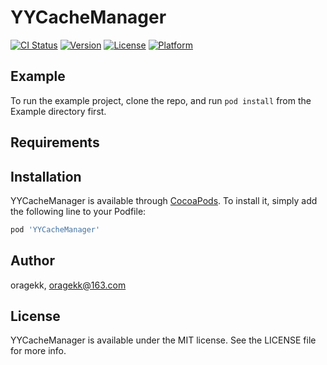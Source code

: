 # YYCacheManager

[![CI Status](https://img.shields.io/travis/oragekk/YYCacheManager.svg?style=flat)](https://travis-ci.org/oragekk/YYCacheManager)
[![Version](https://img.shields.io/cocoapods/v/YYCacheManager.svg?style=flat)](https://cocoapods.org/pods/YYCacheManager)
[![License](https://img.shields.io/cocoapods/l/YYCacheManager.svg?style=flat)](https://cocoapods.org/pods/YYCacheManager)
[![Platform](https://img.shields.io/cocoapods/p/YYCacheManager.svg?style=flat)](https://cocoapods.org/pods/YYCacheManager)

## Example

To run the example project, clone the repo, and run `pod install` from the Example directory first.

## Requirements

## Installation

YYCacheManager is available through [CocoaPods](https://cocoapods.org). To install
it, simply add the following line to your Podfile:

```ruby
pod 'YYCacheManager'
```

## Author

oragekk, oragekk@163.com

## License

YYCacheManager is available under the MIT license. See the LICENSE file for more info.
